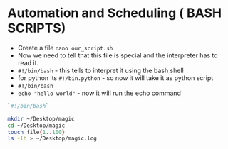 # Automation and Scheduling ( BASH SCRIPTS)

- Create a file `nano our_script.sh`
- Now we need to tell that this file is special and the interpreter has to read it.
- `#!/bin/bash` - this tells to interpret it using the bash shell
- for python its `#!/bin.python` - so now it will take it as  python script
- `#!/bin/bash`
- `echo "hello world"` - now it will run the echo command

```sh
`#!/bin/bash`

mkdir ~/Desktop/magic
cd ~/Desktop/magic
touch file{1..100}
ls -lh > ~/Desktop/magic.log
```